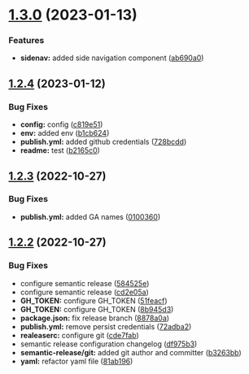 # [1.3.0](https://github.com/kmcwebdev/kmc-design-system/compare/v1.2.4...v1.3.0) (2023-01-13)


### Features

* **sidenav:** added side navigation component ([ab690a0](https://github.com/kmcwebdev/kmc-design-system/commit/ab690a0bb20694dd66e3b2584c2fea33c7820734))

## [1.2.4](https://github.com/kmcwebdev/kmc-design-system/compare/v1.2.3...v1.2.4) (2023-01-12)


### Bug Fixes

* **config:** config ([c819e51](https://github.com/kmcwebdev/kmc-design-system/commit/c819e51e4e912e6238ba450500c1b4ef27dd3c8a))
* **env:** added env ([b1cb624](https://github.com/kmcwebdev/kmc-design-system/commit/b1cb6245ba142943f91776d2ab682b9b14718e9c))
* **publish.yml:** added github credentials ([728bcdd](https://github.com/kmcwebdev/kmc-design-system/commit/728bcdd059e038512d82064e6511a31459f2cdf6))
* **readme:** test ([b2165c0](https://github.com/kmcwebdev/kmc-design-system/commit/b2165c005b88385fa44d2e0bad3e512ace0b83e6))

## [1.2.3](https://github.com/kmcwebdev/kmc-design-system/compare/v1.2.2...v1.2.3) (2022-10-27)


### Bug Fixes

* **publish.yml:** added GA names ([0100360](https://github.com/kmcwebdev/kmc-design-system/commit/010036020466105070b04705db7838dc981f7ec5))

## [1.2.2](https://github.com/kmcwebdev/kmc-design-system/compare/v1.2.1...v1.2.2) (2022-10-27)


### Bug Fixes

* configure semantic release ([584525e](https://github.com/kmcwebdev/kmc-design-system/commit/584525e65bf01c95493550b72646e399183e994b))
* configure semantic release ([cd2e05a](https://github.com/kmcwebdev/kmc-design-system/commit/cd2e05aee43cc46198fad4f60c6666834585c1b9))
* **GH_TOKEN:** configure GH_TOKEN ([51feacf](https://github.com/kmcwebdev/kmc-design-system/commit/51feacf1ab7107cadf565df36531ae88669e301c))
* **GH_TOKEN:** configure GH_TOKEN ([8b945d3](https://github.com/kmcwebdev/kmc-design-system/commit/8b945d3ccf19e92fed0d6cd01cab86482207f4fe))
* **package.json:** fix release branch ([8878a0a](https://github.com/kmcwebdev/kmc-design-system/commit/8878a0a065427d4fef3b0c9a93a489008ef01f6b))
* **publish.yml:** remove persist credentials ([72adba2](https://github.com/kmcwebdev/kmc-design-system/commit/72adba2b926f2db7e0b9c2d827d003db0c3bb4a8))
* **realeaserc:** configure git ([cde7fab](https://github.com/kmcwebdev/kmc-design-system/commit/cde7fab72d2a0668b53abfdc0bf5bf068d3173e0))
* semantic release configuration changelog ([df975b3](https://github.com/kmcwebdev/kmc-design-system/commit/df975b30dae4ade4e174fef9597345b991669000))
* **semantic-release/git:** added git author and committer ([b3263bb](https://github.com/kmcwebdev/kmc-design-system/commit/b3263bb72c355018f736a29e8b285a51fb4080b3))
* **yaml:** refactor yaml file ([81ab196](https://github.com/kmcwebdev/kmc-design-system/commit/81ab19689a329ff12a124a9b49086b95edd5ce05))
